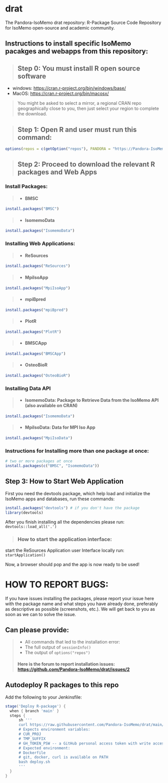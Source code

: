 # drat

The Pandora-IsoMemo drat repository: R-Package Source Code Repository for IsoMemo open-source and academic community.

## Instructions to install specific IsoMemo pacakges and webapps from this repository:
> ## Step 0: You must install R open source software
- windows: https://cran.r-project.org/bin/windows/base/
- MacOS: https://cran.r-project.org/bin/macosx/
> You might be asked to select a mirror, a regional CRAN repo geographically close to you, then just select your region to complete the download.

> ## Step 1: Open R and user must run this command: 
```r
options(repos = c(getOption("repos"), PANDORA = "https://Pandora-IsoMemo.github.io/drat/"))
```
> ## Step 2: Proceed to download the relevant R packages and Web Apps
### Install Packages:
> - #### BMSC
```r
install.packages("BMSC")
```
> - #### IsomemoData
```r
install.packages("IsomemoData")
```

### Installing Web Applications:
> - #### ReSources
```r
install.packages("ReSources")
```
> - #### MpiIsoApp
```r
install.packages("MpiIsoApp")
```
> - #### mpiBpred 
```r
install.packages("mpiBpred")
```
> - #### PlotR
```r
install.packages("PlotR")
```
> - #### BMSCApp
```r
install.packages("BMSCApp")
```
> - #### OsteoBioR
```r
install.packages("OsteoBioR")
```
### Installing Data API
> - #### IsomemoData: Package to Retrieve Data from the IsoMemo API (also available on CRAN)
```r
install.packages("IsomemoData")
```
> - #### MpiIsoData: Data for MPI Iso App
```r
install.packages("MpiIsoData")
```



### Instructions for Installing more than one package at once:
```r
# two or more packages at once
install.packages(c("BMSC", "IsomemoData"))
```

## Step 3: How to Start Web Application
First you need the devtools package, which help load and initialize the IsoMemo apps and databases, run these commands:
```r
install.packages("devtools") # if you don't have the package
library(devtools)
```
After you finish installing all the dependencies please run:
`devtools::load_all('.')`

> ### How to start the application interface:
  start the ReSources Application user Interface locally run:
`startApplication()`
  
  Now, a browser should pop and the app is now ready to be used!


# HOW TO REPORT BUGS:

If you have issues installing the packages, please report your issue here with the package name and what steps you have already done, preferably as descriptive as possible (screenshots, etc.). We will get back to you as soon as we can to solve the issue.

## Can please provide:

> - All commands that led to the installation error: 
> - The full output of `sessionInfo()`
> - The output of `options("repos")`
> #### Here is the forum to report installation issues: https://github.com/Pandora-IsoMemo/drat/issues/2



## Autodeploy R packages to this repo

Add the following to your Jenkinsfile:

```groovy
stage('Deploy R-package') {
  when { branch 'main' }
  steps {
      sh '''
      curl https://raw.githubusercontent.com/Pandora-IsoMemo/drat/main/deploy.sh > deploy.sh
      # Expects environment variables:
      # CUR_PROJ
      # TMP_SUFFIX
      # GH_TOKEN_PSW -- a GitHub personal access token with write access to the drat repo
      # Expected environment:
      # Dockerfile
      # git, docker, curl is available on PATH
      bash deploy.sh
      '''
  }
}
```

